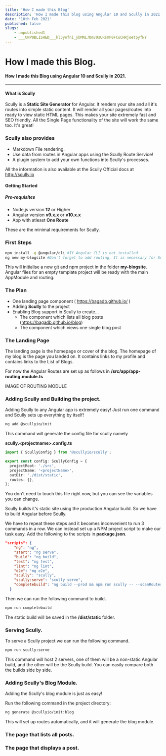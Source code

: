 ```yaml
---
title: 'How I made this Blog'
description: 'How I made this blog using Angular 10 and Scully in 2021'
date: '10th Feb 2021'
published: false
slugs:
    - unpublished1
    - ___UNPUBLISHED___kl3yofni_ybMNL7DmvOsURsmP0FCuCHRjoetpyfNY
---
```


# How I made this Blog.

#### How I made this Blog using Angular 10 and Scully in 2021.

------

#### What is Scully

Scully is a **Static Site Generator** for Angular. It renders your site and all it's routes into simple static content. It will render all your pages/routes into ready to view static HTML pages. This makes your site extremely fast and SEO friendly. All the Single Page functionality of the site will work the same too. It's great!

[Link for video!]: https://www.youtube.com/watch?v=AWJoPble388&amp;t=1103s	"Check out this Demo Video By Aaron Fost co-creator of Scully for better Understanding"

### Scully also provides

- Markdown File rendering.
- Use data from routes in Angular apps using the Scully Route Service!
- A plugin system to add your own functions into Scully's processes.

All the information is also available at the Scully Official docs at http://scully.io

#### Getting Started

##### Pre-requisites

- Node,js version **12** or Higher
- Angular version **v9.x.x** or **v10.x.x**
- App with atleast **One Route**

These are the minimal requirements for Scully.

### First Steps

```bash
npm install -g @angular/cli #If Angular CLI is not installed
ng new my-blogsite #Don't forget to add routing, It is necessary for Scully
```

This will initialise a new git and npm project in the folder **my-blogsite**. Angular files for an empty template project will be ready with the main AppModule and routing.

### The Plan

- One landing page component ( https://bagadb.github.io/ )
- Adding **Scully** to the project
- Enabling Blog support in Scully to create...
  - The component which lists all blog posts (https://bagadb.github.io/blog) 
  - The component which views one single blog post

### The Landing Page

The landing page is the homepage or cover of the blog. The homepage of my blog is the page you landed on. It contains links to my profile and contains links to the List of Blogs.

For now the Angular Routes are set up as follows in **/src/app/app-routing.module.ts**

IMAGE OF ROUTING MODULE

### Adding Scully and Building the project.

Adding Scully to any Angular app is extremely easy! Just run one command and Scully sets up everything by itself!

```bash
ng add @scullyio/init
```

This command will generate the config file for scully namely

**scully.\<projectname>.config.ts**

```typescript
import { ScullyConfig } from '@scullyio/scully';

export const config: ScullyConfig = {
  projectRoot: './src',
  projectName: '<projectName>',
  outDir: './dist/static',
  routes: {},
};
```

You don't need to touch this file right now, but you can see the variables you can change.

Scully builds it's static site using the production Angular build. So we have to build Angular before Scully.

We have to repeat these steps and it becomes inconvenient to run 3 commands in a row. We can instead set up a NPM project script to make our task easy. Add the following to the scripts in **package.json**.

```json
"scripts": {
    "ng": "ng",
    "start": "ng serve",
    "build": "ng build",
    "test": "ng test",
    "lint": "ng lint",
    "e2e": "ng e2e",
    "scully": "scully",
    "scully:serve": "scully serve",
    "completebuild": "ng build --prod && npm run scully -- --scanRoutes && npm run scully serve"
  }
```

Then we can run the following command to build.

```bash
npm run completebuild
```

The static build will be saved in the **/dist/static** folder.

### Serving Scully.

To serve a Scully project we can run the following command.

```bash
npm run scully:serve
```

This command will host 2 servers, one of them will be a non-static Angular build, and the other will be the Scully build. You can easily compare both the builds side by side.

### Adding Scully's Blog Module.

Adding the Scully's blog module is just as easy!

Run the following command in the project directory:

```bash
ng generate @scullyio/init:blog
```

This will set up routes automatically, and it will generate the blog module.

 ### The page that lists all posts.



### The page that displays a post.

